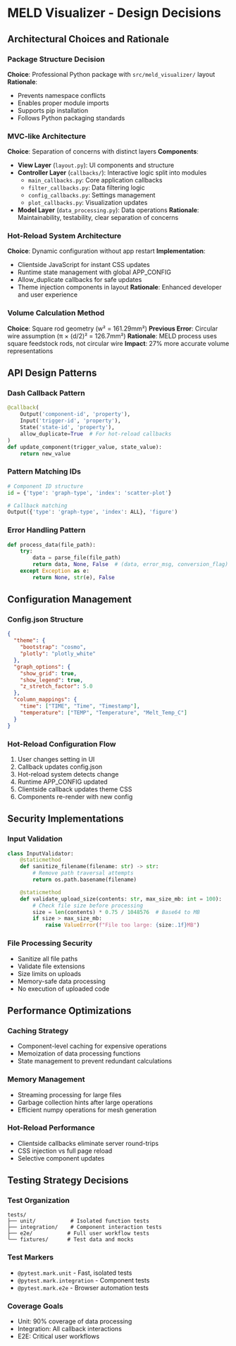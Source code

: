 # MELD Visualizer - Design Decisions

## Architectural Choices and Rationale

### Package Structure Decision
**Choice**: Professional Python package with `src/meld_visualizer/` layout
**Rationale**:
- Prevents namespace conflicts
- Enables proper module imports
- Supports pip installation
- Follows Python packaging standards

### MVC-like Architecture
**Choice**: Separation of concerns with distinct layers
**Components**:
- **View Layer** (`layout.py`): UI components and structure
- **Controller Layer** (`callbacks/`): Interactive logic split into modules
  - `main_callbacks.py`: Core application callbacks
  - `filter_callbacks.py`: Data filtering logic
  - `config_callbacks.py`: Settings management
  - `plot_callbacks.py`: Visualization updates
- **Model Layer** (`data_processing.py`): Data operations
**Rationale**: Maintainability, testability, clear separation of concerns

### Hot-Reload System Architecture
**Choice**: Dynamic configuration without app restart
**Implementation**:
- Clientside JavaScript for instant CSS updates
- Runtime state management with global APP_CONFIG
- Allow_duplicate callbacks for safe updates
- Theme injection components in layout
**Rationale**: Enhanced developer and user experience

### Volume Calculation Method
**Choice**: Square rod geometry (w² = 161.29mm²)
**Previous Error**: Circular wire assumption (π × (d/2)² = 126.7mm²)
**Rationale**: MELD process uses square feedstock rods, not circular wire
**Impact**: 27% more accurate volume representations

## API Design Patterns

### Dash Callback Pattern
```python
@callback(
    Output('component-id', 'property'),
    Input('trigger-id', 'property'),
    State('state-id', 'property'),
    allow_duplicate=True  # For hot-reload callbacks
)
def update_component(trigger_value, state_value):
    return new_value
```

### Pattern Matching IDs
```python
# Component ID structure
id = {'type': 'graph-type', 'index': 'scatter-plot'}

# Callback matching
Output({'type': 'graph-type', 'index': ALL}, 'figure')
```

### Error Handling Pattern
```python
def process_data(file_path):
    try:
        data = parse_file(file_path)
        return data, None, False  # (data, error_msg, conversion_flag)
    except Exception as e:
        return None, str(e), False
```

## Configuration Management

### Config.json Structure
```json
{
  "theme": {
    "bootstrap": "cosmo",
    "plotly": "plotly_white"
  },
  "graph_options": {
    "show_grid": true,
    "show_legend": true,
    "z_stretch_factor": 5.0
  },
  "column_mappings": {
    "time": ["TIME", "Time", "Timestamp"],
    "temperature": ["TEMP", "Temperature", "Melt_Temp_C"]
  }
}
```

### Hot-Reload Configuration Flow
1. User changes setting in UI
2. Callback updates config.json
3. Hot-reload system detects change
4. Runtime APP_CONFIG updated
5. Clientside callback updates theme CSS
6. Components re-render with new config

## Security Implementations

### Input Validation
```python
class InputValidator:
    @staticmethod
    def sanitize_filename(filename: str) -> str:
        # Remove path traversal attempts
        return os.path.basename(filename)

    @staticmethod
    def validate_upload_size(contents: str, max_size_mb: int = 100):
        # Check file size before processing
        size = len(contents) * 0.75 / 1048576  # Base64 to MB
        if size > max_size_mb:
            raise ValueError(f"File too large: {size:.1f}MB")
```

### File Processing Security
- Sanitize all file paths
- Validate file extensions
- Size limits on uploads
- Memory-safe data processing
- No execution of uploaded code

## Performance Optimizations

### Caching Strategy
- Component-level caching for expensive operations
- Memoization of data processing functions
- State management to prevent redundant calculations

### Memory Management
- Streaming processing for large files
- Garbage collection hints after large operations
- Efficient numpy operations for mesh generation

### Hot-Reload Performance
- Clientside callbacks eliminate server round-trips
- CSS injection vs full page reload
- Selective component updates

## Testing Strategy Decisions

### Test Organization
```
tests/
├── unit/           # Isolated function tests
├── integration/    # Component interaction tests
├── e2e/           # Full user workflow tests
└── fixtures/      # Test data and mocks
```

### Test Markers
- `@pytest.mark.unit` - Fast, isolated tests
- `@pytest.mark.integration` - Component tests
- `@pytest.mark.e2e` - Browser automation tests

### Coverage Goals
- Unit: 90% coverage of data processing
- Integration: All callback interactions
- E2E: Critical user workflows
